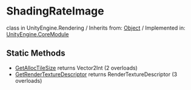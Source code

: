# ShadingRateImage
class in UnityEngine.Rendering
 / Inherits from: <a href="https://docs.unity3d.com/6000.1/Documentation/ScriptReference/Object.html">Object</a> / Implemented in: <a href="https://docs.unity3d.com/6000.1/Documentation/ScriptReference/UnityEngine.CoreModule.html">UnityEngine.CoreModule</a>

## Static Methods
- <a href="https://docs.unity3d.com/6000.1/Documentation/ScriptReference/ShadingRateImage.GetAllocTileSize.html">GetAllocTileSize</a> returns Vector2Int (2 overloads)
- <a href="https://docs.unity3d.com/6000.1/Documentation/ScriptReference/ShadingRateImage.GetRenderTextureDescriptor.html">GetRenderTextureDescriptor</a> returns RenderTextureDescriptor (3 overloads)
